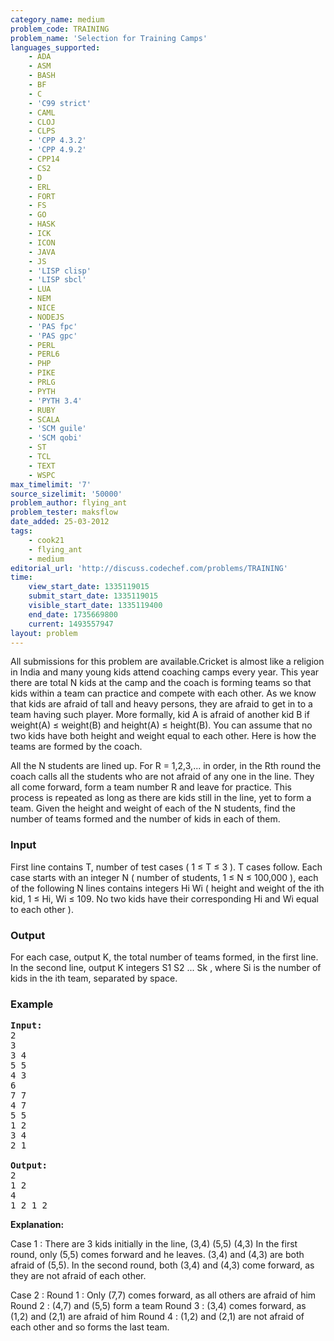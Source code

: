 ```yaml
---
category_name: medium
problem_code: TRAINING
problem_name: 'Selection for Training Camps'
languages_supported:
    - ADA
    - ASM
    - BASH
    - BF
    - C
    - 'C99 strict'
    - CAML
    - CLOJ
    - CLPS
    - 'CPP 4.3.2'
    - 'CPP 4.9.2'
    - CPP14
    - CS2
    - D
    - ERL
    - FORT
    - FS
    - GO
    - HASK
    - ICK
    - ICON
    - JAVA
    - JS
    - 'LISP clisp'
    - 'LISP sbcl'
    - LUA
    - NEM
    - NICE
    - NODEJS
    - 'PAS fpc'
    - 'PAS gpc'
    - PERL
    - PERL6
    - PHP
    - PIKE
    - PRLG
    - PYTH
    - 'PYTH 3.4'
    - RUBY
    - SCALA
    - 'SCM guile'
    - 'SCM qobi'
    - ST
    - TCL
    - TEXT
    - WSPC
max_timelimit: '7'
source_sizelimit: '50000'
problem_author: flying_ant
problem_tester: maksflow
date_added: 25-03-2012
tags:
    - cook21
    - flying_ant
    - medium
editorial_url: 'http://discuss.codechef.com/problems/TRAINING'
time:
    view_start_date: 1335119015
    submit_start_date: 1335119015
    visible_start_date: 1335119400
    end_date: 1735669800
    current: 1493557947
layout: problem
---
```

All submissions for this problem are available.Cricket is almost like a religion in India and many young kids attend coaching camps every year. This year there are total N kids at the camp and the coach is forming teams so that kids within a team can practice and compete with each other. As we know that kids are afraid of tall and heavy persons, they are afraid to get in to a team having such player. More formally, kid A is afraid of another kid B if weight(A) ≤ weight(B) and height(A) ≤ height(B). You can assume that no two kids have both height and weight equal to each other. Here is how the teams are formed by the coach.

All the N students are lined up. For R = 1,2,3,... in order, in the Rth round the coach calls all the students who are not afraid of any one in the line. They all come forward, form a team number R and leave for practice. This process is repeated as long as there are kids still in the line, yet to form a team. Given the height and weight of each of the N students, find the number of teams formed and the number of kids in each of them.

### Input

First line contains T, number of test cases ( 1 ≤ T ≤ 3 ). T cases follow. Each case starts with an integer N ( number of students, 1 ≤ N ≤ 100,000 ), each of the following N lines contains integers Hi Wi ( height and weight of the ith kid, 1 ≤ Hi, Wi ≤ 109. No two kids have their corresponding Hi and Wi equal to each other ).

### Output

For each case, output K, the total number of teams formed, in the first line. In the second line, output K integers S1 S2 ... Sk , where Si is the number of kids in the ith team, separated by space.

### Example

<pre>
<b>Input:</b>
2
3
3 4
5 5
4 3
6
7 7
4 7
5 5
1 2
3 4
2 1

<b>Output:</b>
2
1 2
4
1 2 1 2 
</pre>
**Explanation:**

Case 1 : There are 3 kids initially in the line, (3,4) (5,5) (4,3)
In the first round, only (5,5) comes forward and he leaves. (3,4) and (4,3) are both afraid of (5,5).
In the second round, both (3,4) and (4,3) come forward, as they are not afraid of each other.

Case 2 : 
Round 1 : Only (7,7) comes forward, as all others are afraid of him
Round 2 : (4,7) and (5,5) form a team
Round 3 : (3,4) comes forward, as (1,2) and (2,1) are afraid of him
Round 4 : (1,2) and (2,1) are not afraid of each other and so forms the last team.
